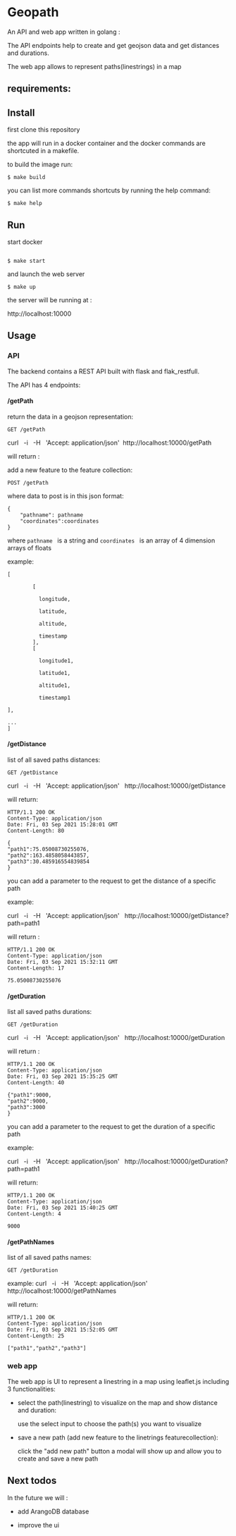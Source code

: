 # Geopath

An API and web app written in golang :

The API endpoints help to create and get geojson data and get distances and durations.

The web app allows to represent paths(linestrings) in a map


## requirements:

## Install 


first clone this repository

the app will run in a docker container and the
docker commands are shortcuted in a makefile.



to build the image run:

```
$ make build

```

you can list more commands shortcuts by running the help command:

```
$ make help
```

## Run

start docker

```

$ make start

```
  and launch the web server 

```
$ make up
```
the server will be running at : 

http://localhost:10000

## Usage

### API

The backend contains a REST API built with flask and flak_restfull.

The API has 4 endpoints:


 #### /getPath

  return the data in a geojson representation:

 `GET /getPath`

 curl &nbsp; -i &nbsp; -H &nbsp; 'Accept: application/json'&nbsp;  http://localhost:10000/getPath

 will return :

 add a new feature to the feature collection:

 `POST /getPath`

 where data to post is in this json format:
```
{
    "pathname": pathname
    "coordinates":coordinates
}
```
 where   ```pathname ```  is a string and  ```coordinates ```  is  an array of 4 dimension arrays of floats

example:


```
[

        [
    
          longitude, 

          latitude,

          altitude,

          timestamp
        ],
        [
    
          longitude1, 

          latitude1,

          altitude1,

          timestamp1

],

...
]
```

 
 #### /getDistance

 
  list of all saved paths distances:

 `GET /getDistance`

 curl &nbsp; -i &nbsp; -H &nbsp; 'Accept: application/json' &nbsp; http://localhost:10000/getDistance

 will return:
 ```
 HTTP/1.1 200 OK
Content-Type: application/json
Date: Fri, 03 Sep 2021 15:28:01 GMT
Content-Length: 80

{
"path1":75.05008730255076,
"path2":163.4858058443857,
"path3":30.485916554839854
}
 ```
 you can add a parameter to the request to get the distance of a specific path

 example:

 curl &nbsp; -i &nbsp; -H &nbsp; 'Accept: application/json' &nbsp; http://localhost:10000/getDistance?path=path1
 
 will return :
 ```
 HTTP/1.1 200 OK
Content-Type: application/json
Date: Fri, 03 Sep 2021 15:32:11 GMT
Content-Length: 17

75.05008730255076

 ```

#### /getDuration

list all saved paths durations:

 `GET /getDuration`

 curl &nbsp; -i &nbsp; -H &nbsp; 'Accept: application/json' &nbsp;  http://localhost:10000/getDuration

 will return :

  ```
HTTP/1.1 200 OK
Content-Type: application/json
Date: Fri, 03 Sep 2021 15:35:25 GMT
Content-Length: 40

{"path1":9000,
"path2":9000,
"path3":3000
}

 ```

 you can add a parameter to the request to get the duration of a specific path

 example:

 curl &nbsp; -i &nbsp;  -H &nbsp; 'Accept: application/json' &nbsp;  http://localhost:10000/getDuration?path=path1

will return:

```
HTTP/1.1 200 OK
Content-Type: application/json
Date: Fri, 03 Sep 2021 15:40:25 GMT
Content-Length: 4

9000

```
#### /getPathNames

list of all saved paths names:

 `GET /getDuration`

 example:
 curl &nbsp; -i &nbsp; -H &nbsp; 'Accept: application/json'&nbsp; http://localhost:10000/getPathNames
 
 will return:

 ```
HTTP/1.1 200 OK
Content-Type: application/json
Date: Fri, 03 Sep 2021 15:52:05 GMT
Content-Length: 25

["path1","path2","path3"]

 ```


### web app

The  web app is UI to represent a linestring in a map using leaflet.js including 3 functionalities:
* select the path(linestring) to visualize on the map 
   and show distance and duration:

   use the select input to choose the path(s) you want to visualize
*  save a new path (add new feature to the linetrings featurecollection):

   click the "add new path" button a modal will show up and allow you to create and save a new path




## Next todos

In the future we will :

* add ArangoDB database

* improve the ui